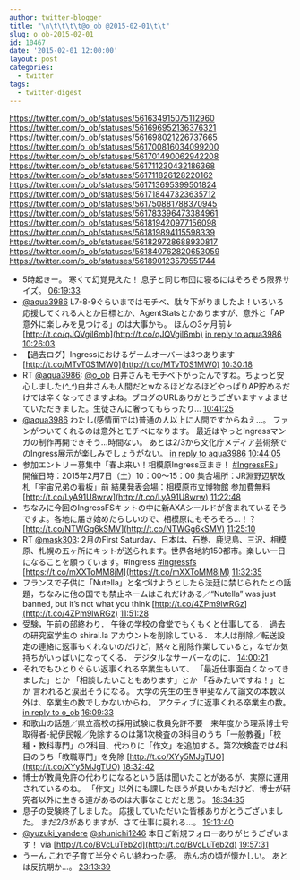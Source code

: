 ```yaml
---
author: twitter-blogger
title: "\n\t\t\t\t@o_ob @2015-02-01\t\t"
slug: o_ob-2015-02-01
id: 10467
date: '2015-02-01 12:00:00'
layout: post
categories:
  - twitter
tags:
  - twitter-digest
---
```


https://twitter.com/o_ob/statuses/561634915075112960 https://twitter.com/o_ob/statuses/561696952136376321 https://twitter.com/o_ob/statuses/561698021226737665 https://twitter.com/o_ob/statuses/561700816034099200 https://twitter.com/o_ob/statuses/561701490062942208 https://twitter.com/o_ob/statuses/561711230432186368 https://twitter.com/o_ob/statuses/561711826128220162 https://twitter.com/o_ob/statuses/561713695399501824 https://twitter.com/o_ob/statuses/561718447323635712 https://twitter.com/o_ob/statuses/561750881788370945 https://twitter.com/o_ob/statuses/561783396473384961 https://twitter.com/o_ob/statuses/561819420977156098 https://twitter.com/o_ob/statuses/561819894115598339 https://twitter.com/o_ob/statuses/561829728688930817 https://twitter.com/o_ob/statuses/561840762820653059 https://twitter.com/o_ob/statuses/561890123579551744  

*   5時起きー。 寒くて幻覚見えた！ 息子と同じ布団に寝るにはそろそろ限界サイズ。 [06:19:33](https://twitter.com/o_ob/statuses/561634915075112960)
*   [@aqua3986](https://twitter.com/aqua3986) L7-8-9ぐらいまではモチベ、駄々下がりましたよ！いろいろ応援してくれる人とか目標とか、AgentStatsとかありますが、意外と「AP意外に楽しみを見つける」のは大事かも。 ほんの3ヶ月前↓ [http://t.co/qJQVgil6mb](http://t.co/qJQVgil6mb) [in reply to aqua3986](https://twitter.com/aqua3986/statuses/561676766385676289) [10:26:03](https://twitter.com/o_ob/statuses/561696952136376321)
*   【過去ログ】Ingressにおけるゲームオーバーは3つあります [http://t.co/MTvT0S1MW0](http://t.co/MTvT0S1MW0) [10:30:18](https://twitter.com/o_ob/statuses/561698021226737665)
*   RT [@aqua3986](https://twitter.com/aqua3986): [@o_ob](https://twitter.com/o_ob) 白井さんもモチベ下がったんですね。ちょっと安心しました(*^_^*)白井さんも人間だとwなるほどなるほどやっぱりAP貯めるだけでは辛くなってきますよね。ブログのURLありがとうございますｖよませていただきました。生徒さんに奢ってもらったり… [10:41:25](https://twitter.com/o_ob/statuses/561700816034099200)
*   [@aqua3986](https://twitter.com/aqua3986) わたし(感情面では)普通の人以上に人間ですからねえ...。 ファンがついてくれるのは意外とモチベになります。 最近はやっとIngressマンガの制作再開できそう...時間ない。 あとは2/3から文化庁メディア芸術祭でのIngress展示が楽しみでしょうがない。 [in reply to aqua3986](https://twitter.com/aqua3986/statuses/561700507052294144) [10:44:05](https://twitter.com/o_ob/statuses/561701490062942208)
*   参加エントリー募集中「春よ来い！相模原Ingress豆まき！ [#IngressFS](https://twitter.com/search?q=%23IngressFS&src=hash)」 開催日時：2015年2月7日（土）10：00～15：00 集合場所：JR淵野辺駅改札「宇宙兄弟の看板」前 結果発表会場：相模原市立博物館 参加費無料 [http://t.co/LyA91U8wrw](http://t.co/LyA91U8wrw) [11:22:48](https://twitter.com/o_ob/statuses/561711230432186368)
*   ちなみに今回のIngressFSキットの中に新AXAシールドが含まれているそうですよ。各地に届き始めたらしいので、相模原にもそろそろ...！？ [http://t.co/NTWGg6kSMV](http://t.co/NTWGg6kSMV) [11:25:10](https://twitter.com/o_ob/statuses/561711826128220162)
*   RT [@mask303](https://twitter.com/mask303): 2月のFirst Saturday、日本は、石巻、鹿児島、三沢、相模原、札幌の五ヶ所にキットが送られます。世界各地約150都市。楽しい一日になることを願っています。#ingress [#ingressfs](https://twitter.com/search?q=%23ingressfs&src=hash) [https://t.co/mXXToMM8jM](https://t.co/mXXToMM8jM) [11:32:35](https://twitter.com/o_ob/statuses/561713695399501824)
*   フランスで子供に「Nutella」と名づけようとしたら法廷に禁じられたとの話題，ちなみに他の国でも禁止ネームはこれだけある／“Nutella” was just banned, but it’s not what you think [http://t.co/4ZPm9lwRGz](http://t.co/4ZPm9lwRGz) [11:51:28](https://twitter.com/o_ob/statuses/561718447323635712)
*   受験，午前の部終わり． 午後の学校の食堂でもくもくと仕事してる． 過去の研究室学生の shirai.la アカウントを削除している． 本人は削除／転送設定の連絡に返事もくれないのだけど，黙々と削除作業していると，なぜか気持ちがいっぱいになってくる． デジタルなサーバーなのに． [14:00:21](https://twitter.com/o_ob/statuses/561750881788370945)
*   それでもひとりぐらい返事くれる卒業生もいて、 「最近仕事面白くなってきました」とか 「相談したいこともあります」とか 「呑みたいですね！」とか 言われると涙出そうになる。 大学の先生の生き甲斐なんて論文の本数以外は、卒業生の数でしかないからね。 アクティブに返事くれる卒業生の数。 [in reply to o_ob](https://twitter.com/o_ob/statuses/561750881788370945) [16:09:33](https://twitter.com/o_ob/statuses/561783396473384961)
*   和歌山の話題／県立高校の採用試験に教員免許不要　来年度から理系博士号取得者-紀伊民報／免除するのは第1次検査の3科目のうち「一般教養」「校種・教科専門」の2科目、代わりに「作文」を追加する。第2次検査では4科目のうち「教職専門」を免除 [http://t.co/XYy5MJgTUO](http://t.co/XYy5MJgTUO) [18:32:42](https://twitter.com/o_ob/statuses/561819420977156098)
*   博士が教員免許の代わりになるという話は聞いたことがあるが、実際に運用されているのね。 「作文」以外にも課したほうが良いかもだけど、博士が研究者以外に生きる道があるのは大事なことだと思う。 [18:34:35](https://twitter.com/o_ob/statuses/561819894115598339)
*   息子の受験終了しました。 応援していただいた皆様ありがとうございました。 まだ2/3がありますが、さて仕事に戻れる...。 [19:13:40](https://twitter.com/o_ob/statuses/561829728688930817)
*   [@yuzuki_yandere](https://twitter.com/yuzuki_yandere) [@shunichi1246](https://twitter.com/shunichi1246) 本日ご新規フォローありがとうございます！ via [http://t.co/BVcLuTeb2d](http://t.co/BVcLuTeb2d) [19:57:31](https://twitter.com/o_ob/statuses/561840762820653059)
*   うーん これで子育て半分ぐらい終わった感。 赤ん坊の頃が懐かしい。 あとは反抗期か...。 [23:13:39](https://twitter.com/o_ob/statuses/561890123579551744)